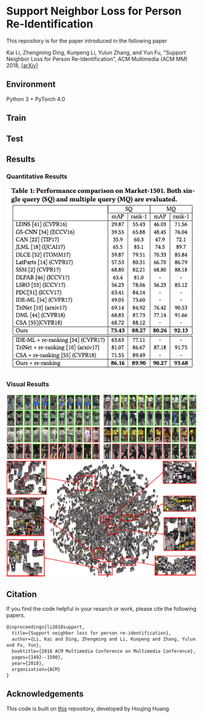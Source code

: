 # Support Neighbor Loss for Person Re-Identification

This repository is for the paper introduced in the following paper

Kai Li, Zhengming Ding, Kunpeng Li, Yulun Zhang, and Yun Fu, "Support Neighbor Loss for Person Re-Identification", ACM Multimedia (ACM MM) 2018, [[arXiv]](https://arxiv.org/abs/1808.06030) 

## Environment
Python 3 + PyTorch 4.0

## Train

## Test

## Results

### Quantitative Results

![Retrieval](/figs/quantitative.png)

### Visual Results

![Retrieval](/figs/retrieval.png)
![Embedding visualization](/figs/embedding.png)

## Citation
If you find the code helpful in your resarch or work, please cite the following papers.
```
@inproceedings{li2018support,
  title={Support neighbor loss for person re-identification},
  author={Li, Kai and Ding, Zhengming and Li, Kunpeng and Zhang, Yulun and Fu, Yun},
  booktitle={2018 ACM Multimedia Conference on Multimedia Conference},
  pages={1492--1500},
  year={2018},
  organization={ACM}
}
```

## Acknowledgements
This code is built on [this](https://github.com/huanghoujing/person-reid-triplet-loss-baseline) repository, developed by Houjing Huang.
